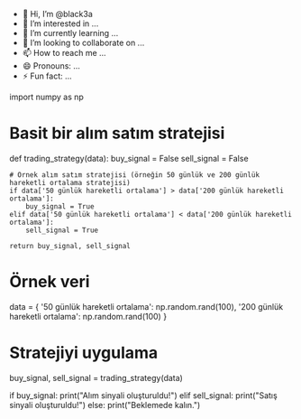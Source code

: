 - 👋 Hi, I’m @black3a
- 👀 I’m interested in ...
- 🌱 I’m currently learning ...
- 💞️ I’m looking to collaborate on ...
- 📫 How to reach me ...
- 😄 Pronouns: ...
- ⚡ Fun fact: ...

<!---
black3a/black3a is a ✨ special ✨ repository because its `README.md` (this file) appears on your GitHub profile.
You can click the Preview link to take a look at your changes.
--->
import numpy as np

# Basit bir alım satım stratejisi
def trading_strategy(data):
    buy_signal = False
    sell_signal = False
    
    # Örnek alım satım stratejisi (örneğin 50 günlük ve 200 günlük hareketli ortalama stratejisi)
    if data['50 günlük hareketli ortalama'] > data['200 günlük hareketli ortalama']:
        buy_signal = True
    elif data['50 günlük hareketli ortalama'] < data['200 günlük hareketli ortalama']:
        sell_signal = True
        
    return buy_signal, sell_signal

# Örnek veri
data = {
    '50 günlük hareketli ortalama': np.random.rand(100),
    '200 günlük hareketli ortalama': np.random.rand(100)
}

# Stratejiyi uygulama
buy_signal, sell_signal = trading_strategy(data)

if buy_signal:
    print("Alım sinyali oluşturuldu!")
elif sell_signal:
    print("Satış sinyali oluşturuldu!")
else:
    print("Beklemede kalın.")
